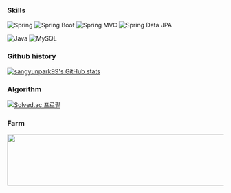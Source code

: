 ### Skills
![Spring](https://img.shields.io/badge/Spring-6DB33F.svg?&flat&logo=Spring&logoColor=white)
![Spring Boot](https://img.shields.io/badge/-Spring%20Boot-6DB33F?logo=spring%20boot&logoColor=white)
![Spring MVC](https://img.shields.io/badge/-Spring%20MVC-6DB33F)
![Spring Data JPA](https://img.shields.io/badge/-Spring%20Data%20JPA-6DB33F?)

![Java](https://img.shields.io/badge/-Java-007396?logo=java&logoColor=white)
![MySQL](https://img.shields.io/badge/-MySQL-4479A1?logo=mysql&logoColor=white)

### Github history
[![sangyunpark99's GitHub stats](https://github-readme-stats.vercel.app/api?username=sangyunpark99)](https://github.com/anuraghazra/github-readme-stats)

### Algorithm
[![Solved.ac
프로필](http://mazassumnida.wtf/api/generate_badge?boj=pythonalgorithm)](https://solved.ac/pythonalgorithm)

### Farm
<a href="https://github.com/devxb/gitanimals">
  <img src="https://render.gitanimals.org/lines/sangyunpark99?pet-id=1" width="1000" height="120"/>
</a>
